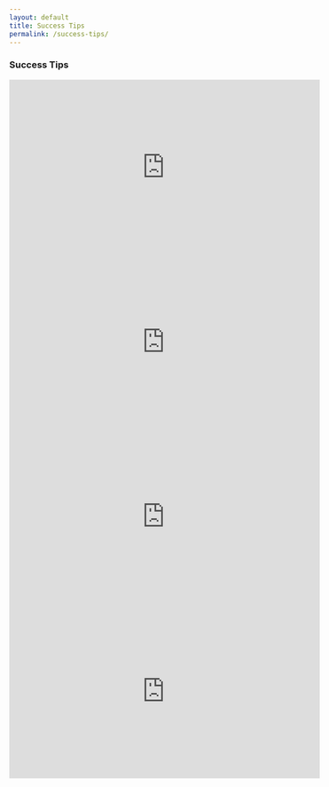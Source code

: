 ```yaml
---
layout: default
title: Success Tips
permalink: /success-tips/
---
```


<h3>Success Tips</h3>

<iframe width="560" height="315" src="https://www.youtube.com/embed/-xjI4lKoDzg" frameborder="0" allow="accelerometer; autoplay; encrypted-media; gyroscope; picture-in-picture" allowfullscreen></iframe><br>

<iframe width="560" height="315" src="https://www.youtube.com/embed/AV5Ubnl67RI" frameborder="0" allow="accelerometer; autoplay; encrypted-media; gyroscope; picture-in-picture" allowfullscreen></iframe><br>

<iframe width="560" height="315" src="https://www.youtube.com/embed/DOHxS0L_G8o" frameborder="0" allow="accelerometer; autoplay; encrypted-media; gyroscope; picture-in-picture" allowfullscreen></iframe><br>

<iframe width="560" height="315" src="https://www.youtube.com/embed/3xP_QtYzvoE" frameborder="0" allow="accelerometer; autoplay; encrypted-media; gyroscope; picture-in-picture" allowfullscreen></iframe>
